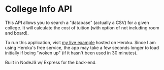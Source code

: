 # College Info API

This API allows you to search a "database" (actually a CSV) for a given college. It will calculate the cost of tuition (with option of not including room and board).

To run this application, visit <a href="https://college-info-api.herokuapp.com/" target="_blank">my live example</a> hosted on Heroku. Since I am using Heroku's free service, the app may take a few seconds longer to load initially if being "woken up" (if it hasn't been used in 30 minutes).

Built in NodeJS w/ Express for the back-end.
